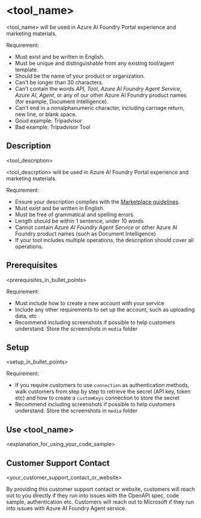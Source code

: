 # <tool_name>
<tool_name> will be used in Azure AI Foundry Portal experience and marketing materials.

Requirement:
- Must exist and be written in English.
- Must be unique and distinguishable from any existing tool/agent template.
- Should be the name of your product or organization.
- Can't be longer than 30 characters.
- Can't contain the words *API*, *Tool*, *Azure AI Foundry Agent Service*, *Azure AI*, *Agent*, or any of our other Azure AI Foundry product names (for example, Document Intelligence).
- Can't end in a nonalphanumeric character, including carriage return, new line, or blank space.
- Good example: Tripadvisor
- Bad example: Tripadvisor Tool 

## Description
<tool_description>

<tool_descrption> will be used in Azure AI Foundry Portal experience and marketing materials.
  
Requirement:
- Ensure your description complies with the [Marketplace guidelines](https://learn.microsoft.com/en-us/legal/marketplace/certification-policies#10013-description). 
- Must exist and be written in English. 
- Must be free of grammatical and spelling errors. 
- Length should be within 1 sentence, under 10 words 
- Cannot contain *Azure AI Foundry Agent Service* or other Azure AI Foundry product names (such as Document Intelligence) 
- If your tool includes multiple operations, the description should cover all operations.

## Prerequisites
<prerequisites_in_bullet_points>

Requirement:
- Must include how to create a new account with your service
- Include any other requirements to set up the account, such as uploading data, etc
- Recommend including screenshots if possible to help customers understand. Store the screenshots in `media` folder 

## Setup
<setup_in_bullet_points>

Requirement:
- If you require customers to use `connection` as authentication methods, walk customers from step by step to retrieve the secret (API key, token etc) and how to create a `customKeys` connection to store the secret
- Recommend including screenshots if possible to help customers understand. Store the screenshots in `media` folder 

## Use <tool_name>
<explanation_for_using_your_code_sample>

## Customer Support Contact
<your_customer_support_contact_or_website>

By providing this customer support contact or website, customers will reach out to you directly if they run into issues with the OpenAPI spec, code sample, authentication etc. Customers will reach out to Microsoft if they run into issues with Azure AI Foundry Agent service.
